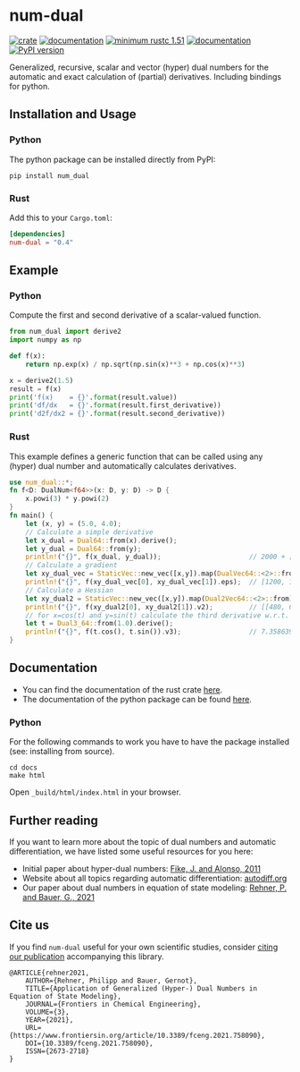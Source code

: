 # num-dual

[![crate](https://img.shields.io/crates/v/num-dual.svg)](https://crates.io/crates/num-dual)
[![documentation](https://docs.rs/num-dual/badge.svg)](https://docs.rs/num-dual)
[![minimum rustc 1.51](https://img.shields.io/badge/rustc-1.51+-red.svg)](https://rust-lang.github.io/rfcs/2495-min-rust-version.html)
[![documentation](https://img.shields.io/badge/docs-github--pages-blue)](https://itt-ustutt.github.io/num-dual/)
[![PyPI version](https://badge.fury.io/py/num_dual.svg)](https://badge.fury.io/py/num_dual)

Generalized, recursive, scalar and vector (hyper) dual numbers for the automatic and exact calculation of (partial) derivatives.
Including bindings for python.


## Installation and Usage

### Python

The python package can be installed directly from PyPI:
```
pip install num_dual
```
[//]: # "or from source (you need a rust compiler for that):"
[//]: # "```"
[//]: # "pip install git+https://github.com/itt-ustutt/num-dual"
[//]: # "```"

### Rust

Add this to your `Cargo.toml`:

```toml
[dependencies]
num-dual = "0.4"
```

## Example

### Python

Compute the first and second derivative of a scalar-valued function.

```python
from num_dual import derive2
import numpy as np

def f(x):
    return np.exp(x) / np.sqrt(np.sin(x)**3 + np.cos(x)**3)

x = derive2(1.5)
result = f(x)
print('f(x)    = {}'.format(result.value))
print('df/dx   = {}'.format(result.first_derivative))
print('d2f/dx2 = {}'.format(result.second_derivative))
```

### Rust
This example defines a generic function that can be called using any (hyper) dual number and automatically calculates derivatives.
```rust
use num_dual::*;
fn f<D: DualNum<f64>>(x: D, y: D) -> D {
    x.powi(3) * y.powi(2)
}
fn main() {
    let (x, y) = (5.0, 4.0);
    // Calculate a simple derivative
    let x_dual = Dual64::from(x).derive();
    let y_dual = Dual64::from(y);
    println!("{}", f(x_dual, y_dual));                      // 2000 + [1200]ε
    // Calculate a gradient
    let xy_dual_vec = StaticVec::new_vec([x,y]).map(DualVec64::<2>::from).derive();
    println!("{}", f(xy_dual_vec[0], xy_dual_vec[1]).eps);  // [1200, 1000]
    // Calculate a Hessian
    let xy_dual2 = StaticVec::new_vec([x,y]).map(Dual2Vec64::<2>::from).derive();
    println!("{}", f(xy_dual2[0], xy_dual2[1]).v2);         // [[480, 600], [600, 250]]
    // for x=cos(t) and y=sin(t) calculate the third derivative w.r.t. t
    let t = Dual3_64::from(1.0).derive();
    println!("{}", f(t.cos(), t.sin()).v3);                 // 7.358639755305733
}
```

## Documentation

- You can find the documentation of the rust crate [here](https://docs.rs/num-dual/).
- The documentation of the python package can be found [here](https://itt-ustutt.github.io/num-dual/).

### Python

For the following commands to work you have to have the package installed (see: installing from source).

```
cd docs
make html
```
Open `_build/html/index.html` in your browser.

## Further reading

If you want to learn more about the topic of dual numbers and automatic differentiation, we have listed some useful resources for you here:

- Initial paper about hyper-dual numbers: [Fike, J. and Alonso, 2011](https://arc.aiaa.org/doi/abs/10.2514/6.2011-886)
- Website about all topics regarding automatic differentiation: [autodiff.org](http://www.autodiff.org/)
- Our paper about dual numbers in equation of state modeling: [Rehner, P. and Bauer, G., 2021](https://www.frontiersin.org/article/10.3389/fceng.2021.758090)

## Cite us

If you find `num-dual` useful for your own scientific studies, consider [citing our publication](https://www.frontiersin.org/article/10.3389/fceng.2021.758090) accompanying this library.

```
@ARTICLE{rehner2021,
    AUTHOR={Rehner, Philipp and Bauer, Gernot},
    TITLE={Application of Generalized (Hyper-) Dual Numbers in Equation of State Modeling},
    JOURNAL={Frontiers in Chemical Engineering},
    VOLUME={3},
    YEAR={2021},
    URL={https://www.frontiersin.org/article/10.3389/fceng.2021.758090},
    DOI={10.3389/fceng.2021.758090},
    ISSN={2673-2718}
}
```